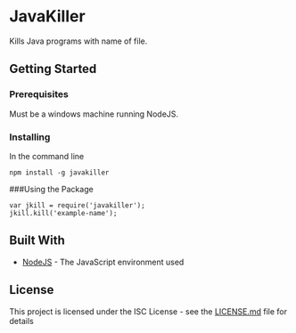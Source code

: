 # JavaKiller

Kills Java programs with name of file.

## Getting Started

### Prerequisites

Must be a windows machine running NodeJS.

### Installing

In the command line

```
npm install -g javakiller
```
###Using the Package
```
var jkill = require('javakiller');
jkill.kill('example-name');
```
## Built With

* [NodeJS](https://nodejs.org/en/) - The JavaScript environment used

## License

This project is licensed under the ISC License - see the [LICENSE.md](LICENSE.md) file for details